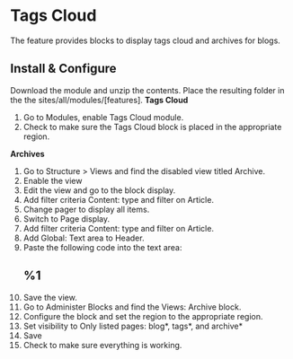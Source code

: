 # Tags Cloud
The feature provides blocks to display tags cloud and archives for blogs.

## Install & Configure
Download the module and unzip the contents. Place the resulting folder in the the sites/all/modules/[features].
**Tags Cloud**

1. Go to Modules, enable Tags Cloud module.
2. Check to make sure the Tags Cloud block is placed in the appropriate region.

**Archives**

1. Go to Structure > Views and find the disabled view titled Archive.
2. Enable the view
3. Edit the view and go to the block display.
4. Add filter criteria Content: type and filter on Article.
5. Change pager to display all items.
6. Switch to Page display.
7. Add filter criteria Content: type and filter on Article.
8. Add Global: Text area to Header.
9. Paste the following code into the text area: <h2>%1</h2>
10. Save the view.
11. Go to Administer Blocks and find the Views: Archive block.
12. Configure the block and set the region to the appropriate region.
13. Set visibility to Only listed pages: blog*, tags*, and archive*
14. Save
15. Check to make sure everything is working.
